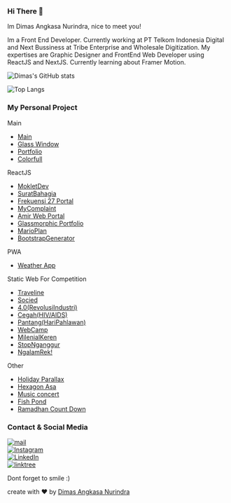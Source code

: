 ### Hi There 👋

Im Dimas Angkasa Nurindra, nice to meet you!

Im a Front End Developer. Currently working at PT Telkom Indonesia Digital and Next Bussiness at Tribe Enterprise and Wholesale Digitization. My expertises are Graphic Designer and FrontEnd Web Developer using ReactJS and NextJS. Currently learning about Framer Motion.

![Dimas's GitHub stats](https://github-readme-stats.vercel.app/api?username=angkasa27&show_icons=true&icon)

![Top Langs](https://github-readme-stats.vercel.app/api/top-langs/?username=angkasa27&show_icons=true&icon)

### My Personal Project

Main
- [Main](https://angkasa27.github.io)
- [Glass Window](https://angkasa27.github.io/angkasa27)
- [Portfolio](https://angkasa27.github.io/react-tailwind-portfoliov2/)
- [Colorfull](https://angkasa27.github.io/react-slide-portfolio)

ReactJS
- [MokletDev](https://mokletdev.vercel.app/)
- [SuratBahagia](https://suratbahagia.id/)
- [Frekuensi 27 Portal](https://angkasa27.github.io/react-frekuensi27/)
- [MyComplaint](https://angkasa27.github.io/react-tailwind-mycomplaint/)
- [Amir Web Portal](https://angkasa27.github.io/react-tailwind-amir/)
- [Glassmorphic Portfolio](https://angkasa27.github.io/react-tailwind-glassmorphic/)
- [MarioPlan](https://netninja-marioplan-9a506.web.app/)
- [BootstrapGenerator](https://angkasa27.github.io/BootstrapGenerator/)

PWA
- [Weather App](https://weather-app-angkasa27.netlify.app/)

Static Web For Competition
- [Traveline](https://traveline.web.app/)
- [Socied](https://socied.web.app/)
- [4.0(RevolusiIndustri)](https://angkasa27.github.io/Web-Revolusi-Industri/)
- [Cegah(HIV/AIDS)](https://angkasa27.github.io/Web-Cegah-HIV-Aids/index.html)
- [Pantang(HariPahlawan)](https://angkasa27.github.io/Web-Pantang-Hari-Pahlawan/)
- [WebCamp](https://angkasa27.github.io/Web-WebCamp/)
- [MilenialKeren](https://angkasa27.github.io/Web-Milenial-Keren/)
- [StopNganggur](https://angkasa27.github.io/Web-Stop-Nganggur/)
- [NgalamRek!](https://angkasa27.github.io/Web-Ngalam-rek/)

Other
- [Holiday Parallax](https://angkasa27.github.io/web-Holiday-parallax/)
- [Hexagon Asa](https://angkasa27.github.io/web-hexagon-asa/)
- [Music concert](https://angkasa27.github.io/web-Music-concert)
- [Fish Pond](https://angkasa27.github.io/web-Fish-pond/)
- [Ramadhan Count Down](https://angkasa27.github.io/web-Ramadhan-count-down/)

### Contact & Social Media
 <a href="mailto:mas.angkasa27@gmail.com" target="_blank"><img alt="mail" src="https://img.shields.io/badge/-gmail:%20mas.angkasa27@gmail.com-ea4335?&style=for-the-badge&logo=gmail&logoColor=white" /></a><br>
<a href="https://instagram.com/mas.angkasa27" target="_blank"><img alt="Instagram" src="https://img.shields.io/badge/-Instagram:%20@mas.angkasa27-E4406F?&style=for-the-badge&logo=Instagram&logoColor=white" /></a><br>
 <a href="https://www.linkedin.com/in/dimas-angkasa-nurindra-a1750719b/" target="_blank"><img alt="LinkedIn" src="https://img.shields.io/badge/-LinkedIn:%20Dimas%20Angkasa%20Nurindra-0A66C2?&style=for-the-badge&logo=linkedin&logoColor=white" /></a> <br>
 <a href="https://linktr.ee/angkasa27" target="_blank"><img alt="linktree" src="https://img.shields.io/badge/-Linktree:%20angkasa27-39e09b?&style=for-the-badge&logo=linktree&logoColor=white" /></a>

Dont forget to smile :)

create with :heart: by [Dimas Angkasa Nurindra](https://github.com/angkasa27)
